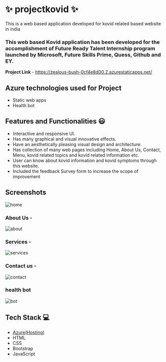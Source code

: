 # ✨  projectkovid ✨

This is a web based application developed for kovid related based website in india

### This web based Kovid application has been developed for the accomplishment of Future Ready Talent Internship program launched by Microsoft, Future Skills Prime, Quess, Github and EY.


**Project Link** - https://zealous-bush-0cf4e8d00.2.azurestaticapps.net/


## Azure technologies used for Project

- Static web apps
- Health bot

## Features and Functionalities 😃

- Interactive and responsive UI.
- Has many graphical and visual innovative effects.
- Have an aesthetically pleasing visual design and architecture.
- Has collection of many web pages including Home, About Us, Contact, Menu, kovid related topics and kovid related information etc.
- User can know about kovid information and kovid symptoms through this website.
- Included the feedback Survey form to increase the scope of improvement 

## Screenshots




   ![home](https://user-images.githubusercontent.com/116147924/205272712-6b05e6e4-ca60-4926-b6a3-f06d25a42f40.png)


### About Us -


![about](https://user-images.githubusercontent.com/116147924/205272761-5bde65a1-3933-41db-87ea-9fd49ba758fd.png)

### Services -

![services](https://user-images.githubusercontent.com/116147924/205272780-c735638f-7984-41cf-818c-9da872420364.png)


### Contact us -

![contact](https://user-images.githubusercontent.com/116147924/205272803-9d2d9129-3b2c-4235-b1ba-4f15c242cc05.png)


### health bot

![bot](https://user-images.githubusercontent.com/116147924/205272820-8ed8ca5e-0176-426e-9916-225a79dcf6c1.png)



## Tech Stack 💻

- [Azure(Hosting)](https://azure.microsoft.com/en-in/features/azure-portal/)
- HTML
- CSS
- Bootstrap
- JavaScript
